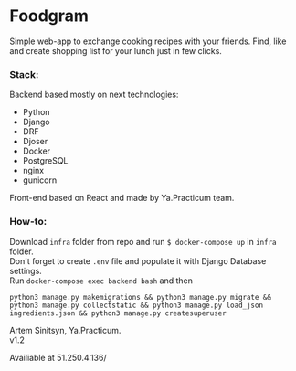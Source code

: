 # Foodgram  
Simple web-app to exchange cooking recipes with your friends. Find, like and create shopping list for your lunch just in few clicks.  
  
  
### Stack:  
Backend based mostly on next technologies:  
- Python  
- Django  
- DRF  
- Djoser  
- Docker  
- PostgreSQL  
- nginx  
- gunicorn  

Front-end based on React and made by Ya.Practicum team.  



### How-to:  
Download ```infra``` folder from repo and run ```$ docker-compose up``` in ```infra``` folder.   
Don't forget to create ```.env``` file and populate it with Django Database settings.  
Run ```docker-compose exec backend bash``` and then   
```
python3 manage.py makemigrations && python3 manage.py migrate && python3 manage.py collectstatic && python3 manage.py load_json ingredients.json && python3 manage.py createsuperuser  
```  

Artem Sinitsyn, Ya.Practicum.   
v1.2  
  
Availiable at 51.250.4.136/
